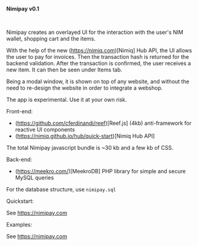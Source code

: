 **Nimipay v0.1**

<br>

Nimipay creates an overlayed UI for the interaction with the user's NIM wallet, shopping cart and the items.

With the help of the new (https://nimiq.com)[Nimiq] Hub API, the UI allows the user to pay for invoices. Then the transaction hash is returned for the backend validation. After the transaction is confirmed, the user receives a new item. It can then be seen under Items tab.

Being a modal window, it is shown on top of any website, and without the need to re-design the website in order to integrate a webshop.

The app is experimental. Use it at your own risk.


Front-end:

- (https://github.com/cferdinandi/reef)[Reef.js] (4kb) anti-framework for reactive UI components
- (https://nimiq.github.io/hub/quick-start)[Nimiq Hub API]

The total Nimipay javascript bundle is ~30 kb and a few kb of CSS.


Back-end:

- (https://meekro.com/)[MeekroDB] PHP library for simple and secure MySQL queries

For the database structure, use `nimipay.sql`


Quickstart:

See https://nimipay.com


Examples:

See https://nimipay.com
